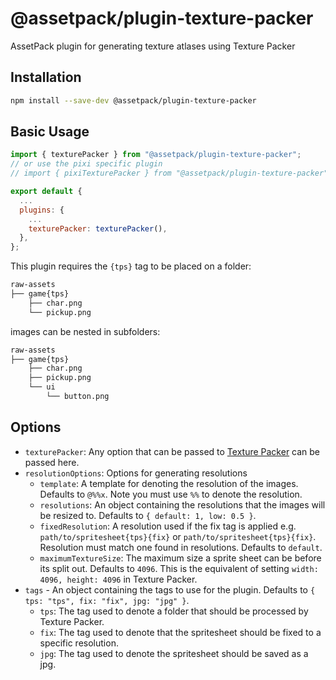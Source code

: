 # @assetpack/plugin-texture-packer

AssetPack plugin for generating texture atlases using Texture Packer

## Installation

```sh
npm install --save-dev @assetpack/plugin-texture-packer
```

## Basic Usage

```js
import { texturePacker } from "@assetpack/plugin-texture-packer";
// or use the pixi specific plugin
// import { pixiTexturePacker } from "@assetpack/plugin-texture-packer";

export default {
  ...
  plugins: {
    ...
    texturePacker: texturePacker(),
  },
};
```

This plugin requires the `{tps}` tag to be placed on a folder:

```bash
raw-assets
├── game{tps}
    ├── char.png
    └── pickup.png
```

images can be nested in subfolders:

```bash
raw-assets
├── game{tps}
    ├── char.png
    ├── pickup.png
    └── ui
        └── button.png
```

## Options

- `texturePacker`: Any option that can be passed to [Texture Packer](https://github.com/odrick/free-tex-packer-core#available-options) can be passed here.
- `resolutionOptions`: Options for generating resolutions
  - `template`: A template for denoting the resolution of the images. Defaults to `@%%x`. Note you must use `%%` to denote the resolution.
  - `resolutions`: An object containing the resolutions that the images will be resized to. Defaults to `{ default: 1, low: 0.5 }`.
  - `fixedResolution`: A resolution used if the fix tag is applied e.g. `path/to/spritesheet{tps}{fix}` or `path/to/spritesheet{tps}{fix}`. Resolution must match one found in resolutions. Defaults to `default`.
  - `maximumTextureSize`: The maximum size a sprite sheet can be before its split out. Defaults to `4096`. This is the equivalent of setting `width: 4096, height: 4096` in Texture Packer.
- `tags` - An object containing the tags to use for the plugin. Defaults to `{ tps: "tps", fix: "fix", jpg: "jpg" }`.
  - `tps`: The tag used to denote a folder that should be processed by Texture Packer.
  - `fix`: The tag used to denote that the spritesheet should be fixed to a specific resolution.
  - `jpg`: The tag used to denote the spritesheet should be saved as a jpg.
